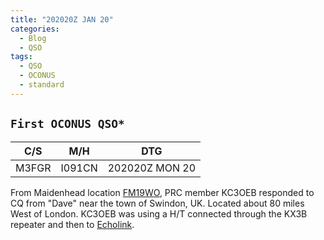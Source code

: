 ```yaml
---
title: "202020Z JAN 20"
categories:
  - Blog
  - QSO
tags:
  - QSO
  - OCONUS
  - standard
---
```

`First OCONUS QSO*`
---

| C/S  | M/H | DTG |
|:-:|:-:|:-:|
| M3FGR  |  I091CN | 202020Z MON 20  |

From Maidenhead location [FM19WO][2], PRC member KC3OEB responded to CQ from "Dave" near the town of Swindon, UK.  Located about 80 miles West of London.  KC3OEB was using a H/T connected through the KX3B repeater and then to [Echolink][1].

[1]: http://www.echolink.org
[2]: https://www.karhukoti.com/maidenhead-grid-square-locator/?grid=FM19WO
